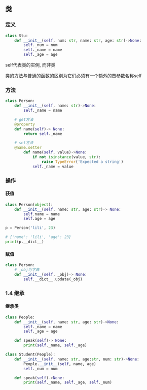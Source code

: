<!--
 * @Description: 
 * @Version: 1.0
 * @Author: DaLao
 * @Email: dalao_li@163.com
 * @Date: 2021-02-01 12:29:16
 * @LastEditors: DaLao
 * @LastEditTime: 2022-07-03 12:25:04
-->

## 类


### 定义


```py
class Stu:
    def __init__(self, num: str, name: str, age: str)->None:
        self._num = num
        self._name = name
        self._age = age
```

self代表类的实例, 而非类

类的方法与普通的函数的区别为它们必须有一个额外的首参数名称self



### 方法


```py
class Person:
    def __init__(self, name: str)->None:
        self._name = name

    # get方法
    @property
    def name(self)-> None:
        return self._name

    # set方法
    @name.setter
        def name(self, value)->None:
            if not isinstance(value, str):
                raise TypeError('Expected a string')
            self._name = value
```



### 操作


#### 获值

```py
class Person(object):
    def __init__(self, name: str, age: str)-> None:
        self.name = name
        self.age = age

p = Person('lili', 23)

# {'name': 'lili', 'age': 23}
print(p.__dict__)
```


#### 赋值

```py
class Person:
    # _obj为字典
    def __init__(self, _obj)-> None:
        self.__dict__.update(_obj)
```



### 1.4 继承


#### 继承类

```py
class People:
    def __init__(self, name: str, age: str)->None:
        self._name = name
        self._age = age

    def speak(self)-> None:
        print(self._name, self._age)
```

```py
class Student(People):
    def __init__(self, name: str, age:str, num: str)->None:
        People.__init__(self, name, age)
        self._num = num

    def speak(self)->None:
        print(self._name, self._age, self._num)
```